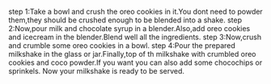 step 1:Take a bowl and crush the oreo cookies in it.You dont need to powder them,they should be crushed enough to be blended into a shake.
step 2:Now,pour milk and chocolate syrup in a blender.Also,add oreo cookies and icecream in the blender.Blend well all the ingredients.
step 3:Now,crush and crumble some oreo cookies in a bowl.
step 4:Pour the prepared milkshake in the glass or jar.Finally,top of th milkshake with crumbled oreo cookies and coco powder.If you want you can also add some chocochips or sprinkels.
Now your milkshake is ready to be served.